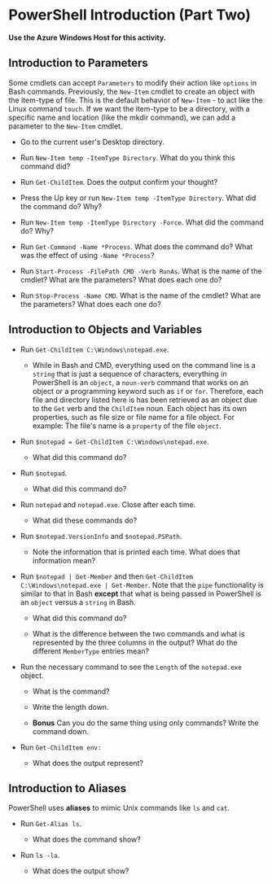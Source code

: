 # PowerShell Introduction (Part Two)

**Use the Azure Windows Host for this activity.**

## Introduction to Parameters

Some cmdlets can accept `Parameters` to modify their action like `options` in Bash commands.  Previously, the `New-Item` cmdlet to create an object with the item-type of file. This is the default behavior of `New-Item` - to act like the Linux command `touch`.  If we want the item-type to be a directory, with a specific name and location (like the mkdir command), we can add a parameter to the `New-Item` cmdlet.

- Go to the current user's Desktop directory.

- Run `New-Item temp -ItemType Directory`.  What do you think this command did?
    
- Run `Get-ChildItem`.  Does the output confirm your thought?

- Press the Up key or run `New-Item temp -ItemType Directory`.  What did the command do?  Why?

- Run `New-Item temp -ItemType Directory -Force`.  What did the command do?  Why?

- Run `Get-Command -Name *Process`.  What does the command do?  What was the effect of using `-Name *Process`?

- Run `Start-Process -FilePath CMD -Verb RunAs`.  What is the name of the cmdlet?  What are the parameters?  What does each one do?

- Run `Stop-Process -Name CMD`.  What is the name of the cmdlet?  What are the parameters?  What does each one do?

## Introduction to Objects and Variables

- Run `Get-ChildItem C:\Windows\notepad.exe`.

    - While in Bash and CMD, everything used on the command line is a `string` that is just a sequence of characters, everything in PowerShell is an `object`, a `noun-verb` command that works on an object or a programming keyword such as `if` or `for`.  Therefore, each file and directory listed here is has been retrieved as an object due to the `Get` verb and the `ChildItem` noun.  Each object has its own properties, such as file size or file name for a file object.  For example: The file's name is a `property` of the file `object`.

- Run `$notepad = Get-ChildItem C:\Windows\notepad.exe`.

    - What did this command do?

- Run `$notepad`.

    - What did this command do?

- Run `notepad` and `notepad.exe`.  Close after each time.

    - What did these commands do?

- Run `$notepad.VersionInfo` and `$notepad.PSPath`.

    - Note the information that is printed each time.  What does that information mean?

- Run `$notepad | Get-Member` and then `Get-ChildItem C:\Windows\notepad.exe | Get-Member`.  Note that the `pipe` functionality is similar to that in Bash **except** that what is being passed in PowerShell is an `object` versus a `string` in Bash.

    - What did this command do?

    - What is the difference between the two commands and what is represented by the three columns in the output?  What do the different `MemberType` entries mean?

- Run the necessary command to see the `Length` of the `notepad.exe` object.

    - What is the command?

    - Write the length down.

    - **Bonus** Can you do the same thing using only commands? Write the command down.

- Run `Get-ChildItem env:`

    - What does the output represent?

## Introduction to Aliases

PowerShell uses **aliases** to mimic Unix commands like `ls` and `cat`.

- Run `Get-Alias ls`.

    - What does the command show?

- Run `ls -la`.

    - What does the output show?
